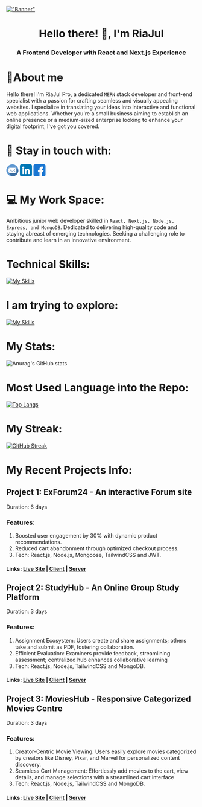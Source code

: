[!["Banner"](./assets/banner.gif)](https://linkedin.com/in/riajul-pro)

<h1 align="center">Hello there! 👋, I'm RiaJul</h1>
<h3 align="center">A Frontend Developer with React and Next.js Experience</h3>

<h1>📑About me</h1>

Hello there! I'm RiaJul Pro, a dedicated `MERN` stack developer and front-end specialist with a passion for crafting seamless and visually appealing websites. I specialize in translating your ideas into interactive and functional web applications. Whether you're a small business aiming to establish an online presence or a medium-sized enterprise looking to enhance your digital footprint, I've got you covered.

# 💫 Stay in touch with:

[!["email"](./assets/email-small.png)](mailto:riajulpro@outlook.com)
[!["linkedin"](./assets/linkedin.png)](https://linkedin.com/in/riajul-pro)
[!["facebook"](./assets/facebook.png)](https://facebook.com/pro.riajul)

# 💻 My Work Space:

Ambitious junior web developer skilled in `React, Next.js, Node.js, Express, and MongoDB`.
Dedicated to delivering high-quality code and staying abreast of emerging technologies. Seeking
a challenging role to contribute and learn in an innovative environment.

# Technical Skills:

[![My Skills](https://skillicons.dev/icons?i=js,html,css,react,nodejs,mongo,express,firebase,git,github,tailwind)](https://skillicons.dev)

# I am trying to explore:

[![My Skills](https://skillicons.dev/icons?i=nextjs,materialui,typescript)](https://skillicons.dev)

# My Stats:

![Anurag's GitHub stats](https://github-readme-stats.vercel.app/api?username=riajulpro&show_icons=true&theme=dracula&border_color=333)

# Most Used Language into the Repo:

[![Top Langs](https://github-readme-stats.vercel.app/api/top-langs/?username=riajulpro&layout=donut&theme=dracula&border_color=333)](https://github.com/anuraghazra/github-readme-stats)

# My Streak:

[![GitHub Streak](https://github-readme-streak-stats.herokuapp.com?user=riajulpro&theme=dracula&mode=daily&border_color=333)](https://git.io/streak-stats)

# My Recent Projects Info:

## Project 1: ExForum24 - An interactive Forum site

Duration: 6 days

### Features:

1. Boosted user engagement by 30% with dynamic product recommendations.
2. Reduced cart abandonment through optimized checkout process.
3. Tech: React.js, Node.js, Mongoose, TailwindCSS and JWT.

#### Links: [Live Site](https://exforum24.web.app) | [Client](https://github.com/riajulpro/exforum24-client.git) | [Server](https://github.com/riajulpro/exforum24-server.git)

## Project 2: StudyHub - An Online Group Study Platform

Duration: 3 days

### Features:

1. Assignment Ecosystem: Users create and share assignments; others take and submit as
   PDF, fostering collaboration.
2. Efficient Evaluation: Examiners provide feedback, streamlining assessment; centralized
   hub enhances collaborative learning
3. Tech: React.js, Node.js, TailwindCSS and MongoDB.

#### Links: [Live Site](https://riajul-pro-authentication.web.app) | [Client](https://github.com/riajulpro/studyhub-client.git) | [Server](https://github.com/riajulpro/studyhub-server.git)

## Project 3: MoviesHub - Responsive Categorized Movies Centre

Duration: 3 days

### Features:

1. Creator-Centric Movie Viewing: Users easily explore movies categorized by creators like
   Disney, Pixar, and Marvel for personalized content discovery.
2. Seamless Cart Management: Effortlessly add movies to the cart, view details, and manage
   selections with a streamlined cart interface
3. Tech: React.js, Node.js, TailwindCSS and MongoDB.

#### Links: [Live Site](https://rp-assignment-10.web.app) | [Client](https://github.com/riajulpro/movieshub-client.git) | [Server](https://github.com/riajulpro/movieshub-server.git)
